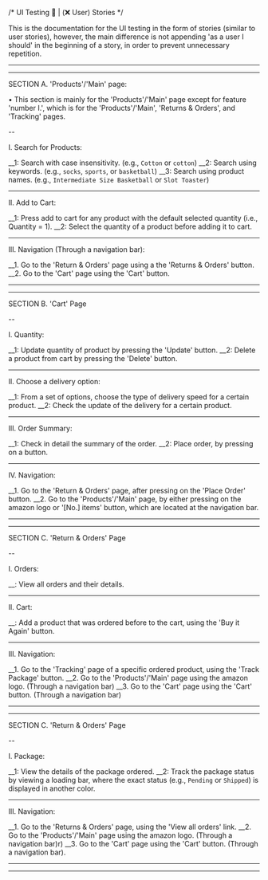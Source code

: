/* UI Testing 🧪 | (❌ User) Stories */

This is the documentation for the UI testing in the form of stories (similar to user stories), however, the main difference is not appending 'as a user I should' in the beginning of a story, in order to prevent unnecessary repetition.

----------------------------------------
----------------------------------------


SECTION A. 'Products'/'Main' page:

• This section is mainly for the 'Products'/'Main' page except for feature 'number I.', which is for the 'Products'/'Main', 'Returns & Orders', and 'Tracking' pages.

--

I. Search for Products:

__1: Search with case insensitivity. (e.g., `Cotton` or `cotton`)
__2: Search using keywords. (e.g., `socks`, `sports`, or `basketball`)
__3: Search using product names. (e.g., `Intermediate Size Basketball` or `Slot Toaster`)

----------------------------------------

II. Add to Cart:

__1: Press add to cart for any product with the default selected quantity (i.e., Quantity = 1).
__2: Select the quantity of a product before adding it to cart.


----------------------------------------

III. Navigation (Through a navigation bar):

__1. Go to the 'Return & Orders' page using a the 'Returns & Orders' button.
__2. Go to the 'Cart' page using the 'Cart' button.

----------------------------------------
----------------------------------------


SECTION B. 'Cart' Page

--

I. Quantity:

__1: Update quantity of product by pressing the 'Update' button.
__2: Delete a product from cart by pressing the 'Delete' button.

----------------------------------------

II. Choose a delivery option:

__1: From a set of options, choose the type of delivery speed for a certain product.
__2: Check the update of the delivery for a certain product.

----------------------------------------

III. Order Summary:

__1: Check in detail the summary of the order.
__2: Place order, by pressing on a button.

----------------------------------------

IV. Navigation:

__1. Go to the 'Return & Orders' page, after pressing on the 'Place Order' button.
__2. Go to the 'Products'/'Main' page, by either pressing on the amazon logo or '[No.] items' button, which are located at the navigation bar.


----------------------------------------
----------------------------------------


SECTION C. 'Return & Orders' Page

--

I. Orders:

__: View all orders and their details.

----------------------------------------

II. Cart:

__: Add a product that was ordered before to the cart, using the 'Buy it Again' button.

----------------------------------------

III. Navigation:

__1. Go to the 'Tracking' page of a specific ordered product, using the 'Track Package' button.
__2. Go to the 'Products'/'Main' page using the amazon logo. (Through a navigation bar)
__3. Go to the 'Cart' page using the 'Cart' button. (Through a navigation bar)


----------------------------------------
----------------------------------------


SECTION C. 'Return & Orders' Page

--

I. Package:

__1: View the details of the package ordered.
__2: Track the package status by viewing a loading bar, where the exact status (e.g., `Pending` or `Shipped`) is displayed in another color.

----------------------------------------

III. Navigation:

__1. Go to the 'Returns & Orders' page, using the 'View all orders' link.
__2. Go to the 'Products'/'Main' page using the amazon logo. (Through a navigation bar)r)
__3. Go to the 'Cart' page using the 'Cart' button. (Through a navigation bar).


----------------------------------------
----------------------------------------
